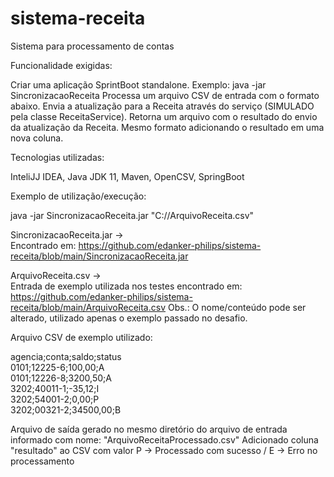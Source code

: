 # sistema-receita

Sistema para processamento de contas

Funcionalidade exigidas:

Criar uma aplicação SprintBoot standalone. Exemplo: java -jar SincronizacaoReceita
Processa um arquivo CSV de entrada com o formato abaixo.
Envia a atualização para a Receita através do serviço (SIMULADO pela classe ReceitaService).
Retorna um arquivo com o resultado do envio da atualização da Receita. Mesmo formato adicionando o resultado em uma nova coluna.

Tecnologias utilizadas:

InteliJJ IDEA, Java JDK 11, Maven, OpenCSV, SpringBoot

Exemplo de utilização/execução:

java -jar SincronizacaoReceita.jar "C://ArquivoReceita.csv"

SincronizacaoReceita.jar -> <br> Encontrado em: https://github.com/edanker-philips/sistema-receita/blob/main/SincronizacaoReceita.jar

ArquivoReceita.csv -> <br> Entrada de exemplo utilizada nos testes encontrado em: https://github.com/edanker-philips/sistema-receita/blob/main/ArquivoReceita.csv
Obs.: O nome/conteúdo pode ser alterado, utilizado apenas o exemplo passado no desafio.

Arquivo CSV de exemplo utilizado: 

agencia;conta;saldo;status <br>
0101;12225-6;100,00;A <br>
0101;12226-8;3200,50;A <br>
3202;40011-1;-35,12;I <br>
3202;54001-2;0,00;P <br>
3202;00321-2;34500,00;B <br>

Arquivo de saída gerado no mesmo diretório do arquivo de entrada informado com nome: "ArquivoReceitaProcessado.csv"
Adicionado coluna "resultado" ao CSV com valor P -> Processado com sucesso / E -> Erro no processamento
